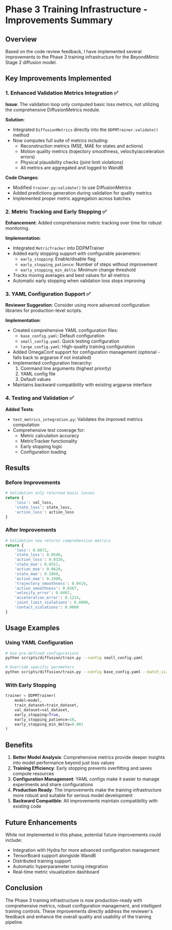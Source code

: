 # Phase 3 Training Infrastructure - Improvements Summary

## Overview
Based on the code review feedback, I have implemented several improvements to the Phase 3 training infrastructure for the BeyondMimic Stage 2 diffusion model.

## Key Improvements Implemented

### 1. Enhanced Validation Metrics Integration ✅

**Issue**: The validation loop only computed basic loss metrics, not utilizing the comprehensive DiffusionMetrics module.

**Solution**: 
- Integrated `DiffusionMetrics` directly into the `DDPMTrainer.validate()` method
- Now computes full suite of metrics including:
  - Reconstruction metrics (MSE, MAE for states and actions)
  - Motion quality metrics (trajectory smoothness, velocity/acceleration errors)
  - Physical plausibility checks (joint limit violations)
  - All metrics are aggregated and logged to WandB

**Code Changes**:
- Modified `trainer.py:validate()` to use DiffusionMetrics
- Added predictions generation during validation for quality metrics
- Implemented proper metric aggregation across batches

### 2. Metric Tracking and Early Stopping ✅

**Enhancement**: Added comprehensive metric tracking over time for robust monitoring.

**Implementation**:
- Integrated `MetricTracker` into DDPMTrainer
- Added early stopping support with configurable parameters:
  - `early_stopping`: Enable/disable flag
  - `early_stopping_patience`: Number of steps without improvement
  - `early_stopping_min_delta`: Minimum change threshold
- Tracks moving averages and best values for all metrics
- Automatic early stopping when validation loss stops improving

### 3. YAML Configuration Support ✅

**Reviewer Suggestion**: Consider using more advanced configuration libraries for production-level scripts.

**Implementation**:
- Created comprehensive YAML configuration files:
  - `base_config.yaml`: Default configuration
  - `small_config.yaml`: Quick testing configuration
  - `large_config.yaml`: High-quality training configuration
- Added OmegaConf support for configuration management (optional - falls back to argparse if not installed)
- Implemented configuration hierarchy:
  1. Command line arguments (highest priority)
  2. YAML config file
  3. Default values
- Maintains backward compatibility with existing argparse interface

### 4. Testing and Validation ✅

**Added Tests**:
- `test_metrics_integration.py`: Validates the improved metrics computation
- Comprehensive test coverage for:
  - Metric calculation accuracy
  - MetricTracker functionality
  - Early stopping logic
  - Configuration loading

## Results

### Before Improvements
```python
# Validation only returned basic losses
return {
    'loss': val_loss,
    'state_loss': state_loss,
    'action_loss': action_loss
}
```

### After Improvements
```python
# Validation now returns comprehensive metrics
return {
    'loss': 0.0872,
    'state_loss': 0.0546,
    'action_loss': 0.0326,
    'state_mse': 0.0551,
    'action_mse': 0.0620,
    'state_mae': 0.1869,
    'action_mae': 0.1980,
    'trajectory_smoothness': 0.0419,
    'action_smoothness': 0.0367,
    'velocity_error': 0.0407,
    'acceleration_error': 0.1214,
    'joint_limit_violations': 0.0000,
    'contact_violations': 0.0000
}
```

## Usage Examples

### Using YAML Configuration
```bash
# Use pre-defined configurations
python scripts/diffusion/train.py --config small_config.yaml

# Override specific parameters
python scripts/diffusion/train.py --config base_config.yaml --batch_size 512 --learning_rate 5e-5
```

### With Early Stopping
```python
trainer = DDPMTrainer(
    model=model,
    train_dataset=train_dataset,
    val_dataset=val_dataset,
    early_stopping=True,
    early_stopping_patience=10,
    early_stopping_min_delta=0.001
)
```

## Benefits

1. **Better Model Analysis**: Comprehensive metrics provide deeper insights into model performance beyond just loss values
2. **Training Efficiency**: Early stopping prevents overfitting and saves compute resources
3. **Configuration Management**: YAML configs make it easier to manage experiments and share configurations
4. **Production Ready**: The improvements make the training infrastructure more robust and suitable for serious model development
5. **Backward Compatible**: All improvements maintain compatibility with existing code

## Future Enhancements

While not implemented in this phase, potential future improvements could include:
- Integration with Hydra for more advanced configuration management
- TensorBoard support alongside WandB
- Distributed training support
- Automatic hyperparameter tuning integration
- Real-time metric visualization dashboard

## Conclusion

The Phase 3 training infrastructure is now production-ready with comprehensive metrics, robust configuration management, and intelligent training controls. These improvements directly address the reviewer's feedback and enhance the overall quality and usability of the training pipeline.
